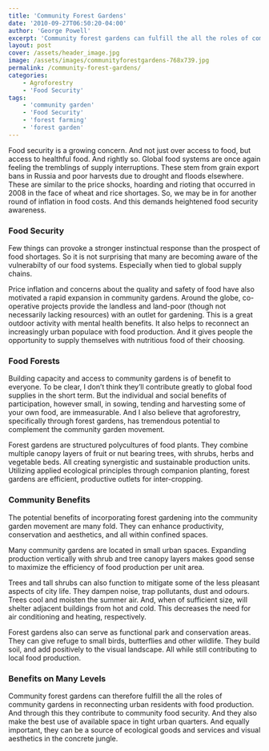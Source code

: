 ```yaml
---
title: 'Community Forest Gardens'
date: '2010-09-27T06:50:20-04:00'
author: 'George Powell'
excerpt: 'Community forest gardens can fulfill the all the roles of community gardens and contribute to food security, and also make the best use of space and become a source of ecological goods and services and visual aesthetics in the concrete jungle.'
layout: post
cover: /assets/header_image.jpg
image: /assets/images/communityforestgardens-768x739.jpg
permalink: /community-forest-gardens/
categories:
    - Agroforestry
    - 'Food Security'
tags:
    - 'community garden'
    - 'Food Security'
    - 'forest farming'
    - 'forest garden'
---
```


Food security is a growing concern. And not just over access to food, but access to healthful food. And rightly so. Global food systems are once again feeling the tremblings of supply interruptions. These stem from grain export bans in Russia and poor harvests due to drought and floods elsewhere. These are similar to the price shocks, hoarding and rioting that occurred in 2008 in the face of wheat and rice shortages. So, we may be in for another round of inflation in food costs. And this demands heightened food security awareness.

### Food Security

Few things can provoke a stronger instinctual response than the prospect of food shortages. So it is not surprising that many are becoming aware of the vulnerabilty of our food systems. Especially when tied to global supply chains.

Price inflation and concerns about the quality and safety of food have also motivated a rapid expansion in community gardens. Around the globe, co-operative projects provide the landless and land-poor (though not necessarily lacking resources) with an outlet for gardening. This is a great outdoor activity with mental health benefits. It also helps to reconnect an increasingly urban populace with food production. And it gives people the opportunity to supply themselves with nutritious food of their choosing.

### Food Forests

Building capacity and access to community gardens is of benefit to everyone. To be clear, I don’t think they’ll contribute greatly to global food supplies in the short term. But the individual and social benefits of participation, however small, in sowing, tending and harvesting some of your own food, are immeasurable. And I also believe that agroforestry, specifically through forest gardens, has tremendous potential to complement the community garden movement.

Forest gardens are structured polycultures of food plants. They combine multiple canopy layers of fruit or nut bearing trees, with shrubs, herbs and vegetable beds. All creating synergistic and sustainable production units. Utilizing applied ecological principles through companion planting, forest gardens are efficient, productive outlets for inter-cropping.

### Community Benefits

The potential benefits of incorporating forest gardening into the community garden movement are many fold. They can enhance productivity, conservation and aesthetics, and all within confined spaces.

Many community gardens are located in small urban spaces. Expanding production vertically with shrub and tree canopy layers makes good sense to maximize the efficiency of food production per unit area.

Trees and tall shrubs can also function to mitigate some of the less pleasant aspects of city life. They dampen noise, trap pollutants, dust and odours. Trees cool and moisten the summer air. And, when of sufficient size, will shelter adjacent buildings from hot and cold. This decreases the need for air conditioning and heating, respectively.

Forest gardens also can serve as functional park and conservation areas. They can give refuge to small birds, butterflies and other wildlife. They build soil, and add positively to the visual landscape. All while still contributing to local food production.

### Benefits on Many Levels

Community forest gardens can therefore fulfill the all the roles of community gardens in reconnecting urban residents with food production. And through this they contribute to community food security. And they also make the best use of available space in tight urban quarters. And equally important, they can be a source of ecological goods and services and visual aesthetics in the concrete jungle.
